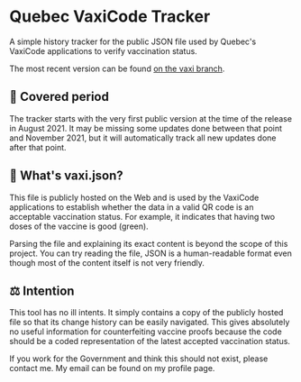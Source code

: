 # Quebec VaxiCode Tracker

A simple history tracker for the public JSON file used by Quebec's VaxiCode applications to verify vaccination status.

The most recent version can be found [on the vaxi branch](https://github.com/oceantume/quebec-vaxicode-tracker/blob/vaxi/vaxi.json).

## 📅 Covered period

The tracker starts with the very first public version at the time of the release in August 2021. It may be missing some updates done between that point and November 2021, but it will automatically track all new updates done after that point.

## 📖 What's vaxi.json?

This file is publicly hosted on the Web and is used by the VaxiCode applications to establish whether the data in a valid QR code is an acceptable vaccination status. For example, it indicates that having two doses of the vaccine is good (green).

Parsing the file and explaining its exact content is beyond the scope of this project. You can try reading the file, JSON is a human-readable format even though most of the content itself is not very friendly.

## ⚖ Intention

This tool has no ill intents. It simply contains a copy of the publicly hosted file so that its change history can be easily navigated. This gives absolutely no useful information for counterfeiting vaccine proofs because the code should be a coded representation of the latest accepted vaccination status.

If you work for the Government and think this should not exist, please contact me. My email can be found on my profile page.
